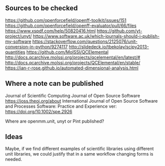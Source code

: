 ## Sources to be checked

https://github.com/openforcefield/openff-toolkit/issues/151
https://github.com/openforcefield/openff-evaluator/pull/66/files
https://www.xspdf.com/help/50820416.html
https://github.com/yt-project/unyt/
https://www.software.ac.uk/which-journals-should-i-publish-my-software
https://stackoverflow.com/questions/2125076/unit-conversion-in-python/9274117
http://slidedeck.io/tbekolay/scipy2013-quantities
https://github.com/MolSSI/QCElemental
http://docs.qcarchive.molssi.org/projects/qcelemental/en/latest/#
http://docs.qcarchive.molssi.org/projects/QCElemental/en/stable/
https://ian-r-rose.github.io/automated-dimensional-analysis.html

## Where a note can be published

Journal of Scientific Computing 
Journal of Open Source Software https://joss.theoj.org/about
International Journal of Open Source Software and Processes
Software: Practice and Experience
ver: https://doi.org/10.1002/spe.2926



Where are openmm.unit, unyt or Pint published?

## Ideas

Maybe, if we find different examples of scientific libraries using different unit libraries, we could justify that in a same workflow changing forms is needed.
